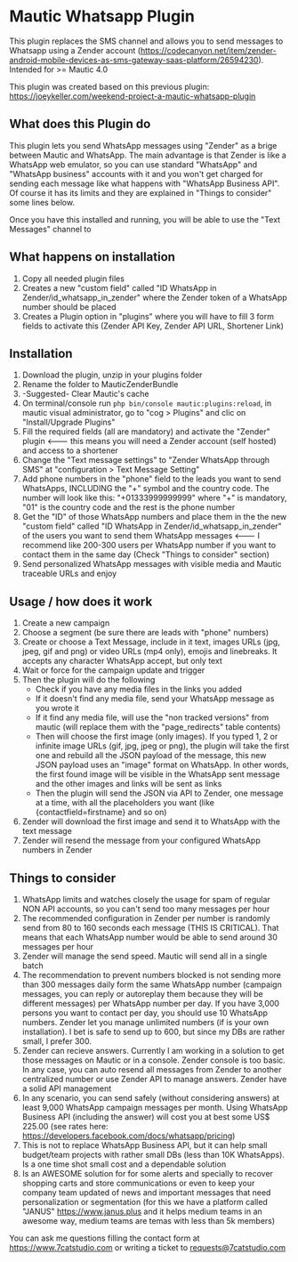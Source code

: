 # Mautic Whatsapp Plugin
This plugin replaces the SMS channel and allows you to send messages to Whatsapp
using a Zender account (https://codecanyon.net/item/zender-android-mobile-devices-as-sms-gateway-saas-platform/26594230).
Intended for >= Mautic 4.0

This plugin was created based on this previous plugin:
https://joeykeller.com/weekend-project-a-mautic-whatsapp-plugin

## What does this Plugin do
This plugin lets you send WhatsApp messages using "Zender" as a brige between Mautic and WhatsApp. The main advantage is that Zender is like a WhatsApp web emulator,
so you can use standard "WhatsApp" and "WhatsApp business" accounts with it and you won't get charged for sending each message like what happens with "WhatsApp Business API".
Of course it has its limits and they are explained in "Things to consider" some lines below.

Once you have this installed and running, you will be able to use the "Text Messages" channel to 

## What happens on installation
1. Copy all needed plugin files
2. Creates a new "custom field" called "ID WhatsApp in Zender/id_whatsapp_in_zender" where the Zender token of a WhatsApp number should be placed
3. Creates a Plugin option in "plugins" where you will have to fill 3 form fields to activate this (Zender API Key, Zender API URL, Shortener Link)

## Installation
1. Download the plugin, unzip in your plugins folder
2. Rename the folder to MauticZenderBundle
3. -Suggested- Clear Mautic's cache
3. On terminal/console run `php bin/console mautic:plugins:reload`, in mautic visual administrator, go to "cog > Plugins" and clic on "Install/Upgrade Plugins"
4. Fill the required fields (all are mandatory) and activate the "Zender" plugin <--- this means you will need a Zender account (self hosted) and access to a shortener
5. Change the "Text message settings" to "Zender WhatsApp through SMS" at "configuration > Text Message Setting"
6. Add phone numbers in the "phone" field to the leads you want to send WhatsApps, INCLUDING the "+" symbol and the country code. The number will look like this: "+01333999999999" where "+" is mandatory, "01" is the country code and the rest is the phone number
7. Get the "ID" of those WhatsApp numbers and place them in the the new "custom field" called "ID WhatsApp in Zender/id_whatsapp_in_zender" of the users you want to send them WhatsApp messages <--- I recommend like 200-300 users per WhatsApp number
   if you want to contact them in the same day (Check "Things to consider" section)
8. Send personalized WhatsApp messages with visible media and Mautic traceable URLs and enjoy

## Usage / how does it work
1. Create a new campaign
2. Choose a segment (be sure there are leads with "phone" numbers)
3. Create or choose a Text Message, include in it text, images URLs (jpg, jpeg, gif and png) or video URLs (mp4 only), emojis and linebreaks. It accepts any character WhatsApp accept, but only text
4. Wait or force for the campaign update and trigger
5. Then the plugin will do the following
   - Check if you have any media files in the links you added
   - If it doesn't find any media file, send your WhatsApp message as you wrote it
   - If it find any media file, will use the "non tracked versions" from mautic (will replace them with the "page_redirects" table contents)
   - Then will choose the first image (only images). If you typed 1, 2 or infinite image URLs (gif, jpg, jpeg or png), the plugin will take the first one and rebuild all the JSON payload of the message, this new JSON payload uses an "image" format on
     WhatsApp. In other words, the first found image will be visible in the WhatsApp sent message and the other images and links will be sent as links
   - Then the plugin will send the JSON via API to Zender, one message at a time, with all the placeholders you want (like {contactfield=firstname} and so on)
6. Zender will download the first image and send it to WhatsApp with the text message
7. Zender will resend the message from your configured WhatsApp numbers in Zender


## Things to consider
1. WhatsApp limits and watches closely the usage for spam of regular NON API accounts, so you can't send too many messages per hour
2. The recommended configuration in Zender per number is randomly send from 80 to 160 seconds each message (THIS IS CRITICAL). That means that each WhatsApp number would be able to send around 30 messages per hour
3. Zender will manage the send speed. Mautic will send all in a single batch
4. The recommendation to prevent numbers blocked is not sending more than 300 messages daily form the same WhatsApp number (campaign messages, you can reply or autoreplay them because they will be different messages) per WhatsApp number per day.
   If you have 3,000 persons you want to contact per day, you should use 10 WhatsApp numbers. Zender let you manage unlimited numbers (if is your own installation). I bet is safe to send up to 600, but since my DBs are rather small, I prefer 300.
5. Zender can recieve answers. Currently I am working in a solution to get those messages on Mautic or in a console. Zender console is too basic. In any case, you can auto resend all messages from Zender to another centralized number or use Zender
   API to manage answers. Zender have a solid API management
6. In any scenario, you can send safely (without considering answers) at least 9,000 WhatsApp campaign messages per month. Using WhatsApp Business API (including the answer) will cost you at best some US$ 225.00
   (see rates here: https://developers.facebook.com/docs/whatsapp/pricing)
7. This is not to replace WhatsApp Business API, but it can help small budget/team projects with rather small DBs (less than 10K WhatsApps). Is a one time shot small cost and a dependable solution
8. Is an AWESOME solution for for some alerts and specially to recover shopping carts and store communications or even to keep your company team updated of news and important messages that need personalization or segmentation (for this we have a
   platform called "JANUS" https://www.janus.plus and it helps medium teams in an awesome way, medium teams are temas with less than 5k members)

You can ask me questions filling the contact form at https://www.7catstudio.com or writing a ticket to requests@7catstudio.com
